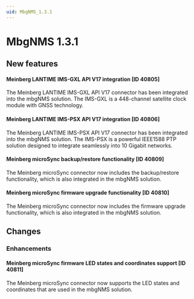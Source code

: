 ```yaml
---
uid: MbgNMS_1.3.1
---
```


# MbgNMS 1.3.1


## New features

#### Meinberg LANTIME IMS-GXL API V17 integration [ID 40805]

The Meinberg LANTIME IMS-GXL API V17 connector has been integrated into the mbgNMS solution. The IMS-GXL is a 448-channel satellite clock module with GNSS technology.

#### Meinberg LANTIME IMS-PSX API V17 integration [ID 40806]

The Meinberg LANTIME IMS-PSX API V17 connector has been integrated into the mbgNMS solution. The IMS-PSX is a powerful IEEE1588 PTP solution designed to integrate seamlessly into 10 Gigabit networks.

#### Meinberg microSync backup/restore functionality [ID 40809]

​The Meinberg microSync connector now includes the backup/restore functionality, which is also integrated in the mbgNMS solution.

#### Meinberg microSync firmware upgrade functionality [ID 40810]

​The Meinberg microSync connector now includes the firmware upgrade functionality, which is also integrated in the mbgNMS solution.

## Changes

### Enhancements

#### Meinberg microSync firmware LED states and coordinates support [ID 40811]

​​The Meinberg microSync connector now supports the LED states and coordinates that are used in the mbgNMS solution.
